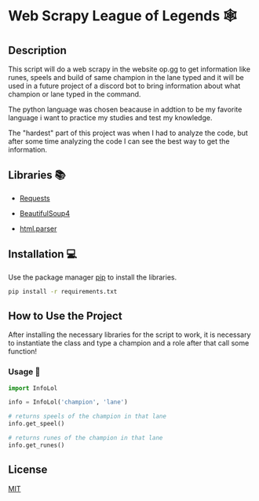 # Web Scrapy League of Legends 🕸

## Description 

This script will do a web scrapy in the website op.gg to get information like runes, speels and build of same champion in the lane typed and it will be used in a future project of a discord bot to bring information about what champion or lane typed in the command.

The python language was chosen beacause in addtion to be my favorite language i want to practice my studies and test my knowledge.

The "hardest" part of this project was when I had to analyze the code, but after some time analyzing the code I can see the best way to get the information.


## Libraries 📚

- [Requests](https://pypi.org/project/requests/)

- [BeautifulSoup4](https://pypi.org/project/beautifulsoup4/)

- [html.parser]()


## Installation 💻

Use the package manager [pip](https://pip.pypa.io/en/stable/) to install the libraries.

```bash
pip install -r requirements.txt
```

## How to Use the Project

After installing the necessary libraries for the script to work, it is necessary to instantiate the class and type a champion and a role after that call some function!

### Usage 📢

```python
import InfoLol

info = InfoLol('champion', 'lane')

# returns speels of the champion in that lane
info.get_speel()

# returns runes of the champion in that lane
info.get_runes()

```

## License
[MIT](https://choosealicense.com/licenses/mit/)